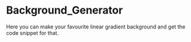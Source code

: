 # Background_Generator
 Here you can make your favourite linear gradient background and get the code snippet for that.
